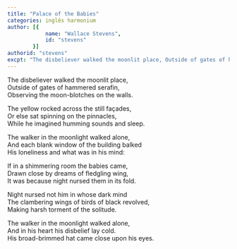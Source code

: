 ```yaml
---
title: "Palace of the Babies"
categories: inglês harmonium
author: [{
			name: "Wallace Stevens",
			id: "stevens"
		}]
authorid: "stevens"
excpt: "The disbeliever walked the moonlit place, Outside of gates of hammered serafin,"
---
```

The disbeliever walked the moonlit place, \
Outside of gates of hammered serafin, \
Observing the moon-blotches on the walls.

The yellow rocked across the still façades, \
Or else sat spinning on the pinnacles, \
While he imagined humming sounds and sleep.

The walker in the moonlight walked alone, \
And each blank window of the building balked \
His loneliness and what was in his mind:

If in a shimmering room the babies came, \
Drawn close by dreams of fledgling wing, \
It was because night nursed them in its fold.

Night nursed not him in whose dark mind \
The clambering wings of birds of black revolved, \
Making harsh torment of the solitude.

The walker in the moonlight walked alone, \
And in his heart his disbelief lay cold. \
His broad-brimmed hat came close upon his eyes.